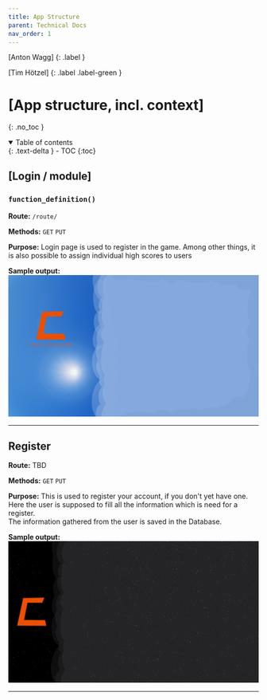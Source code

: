 ```yaml
---
title: App Structure
parent: Technical Docs
nav_order: 1
---
```


[Anton Wagg]
{: .label }

[Tim Hötzel]
{: .label .label-green }

# [App structure, incl. context]
{: .no_toc }

<details open markdown="block">
  <summary>
    Table of contents
  </summary>
  {: .text-delta } 
- TOC
{:toc}
</details>

## [Login / module]

### `function_definition()`

**Route:** `/route/`

**Methods:** `GET` `PUT` 

**Purpose:** Login page is used to register in the game. Among other things, it is also possible to assign individual high scores to users


**Sample output:**
![Alt text](../assets/images/login-page.png)

--------

## Register 

**Route:** TBD

**Methods:** `GET` `PUT`

**Purpose:** This is used to register your account, if you don't yet have one. Here the user is supposed to fill all the information which is need for a register. <br>
             The information gathered from the user is saved in the Database.


**Sample output:**
![Alt text](../assets/images/register-page.png)

--------
